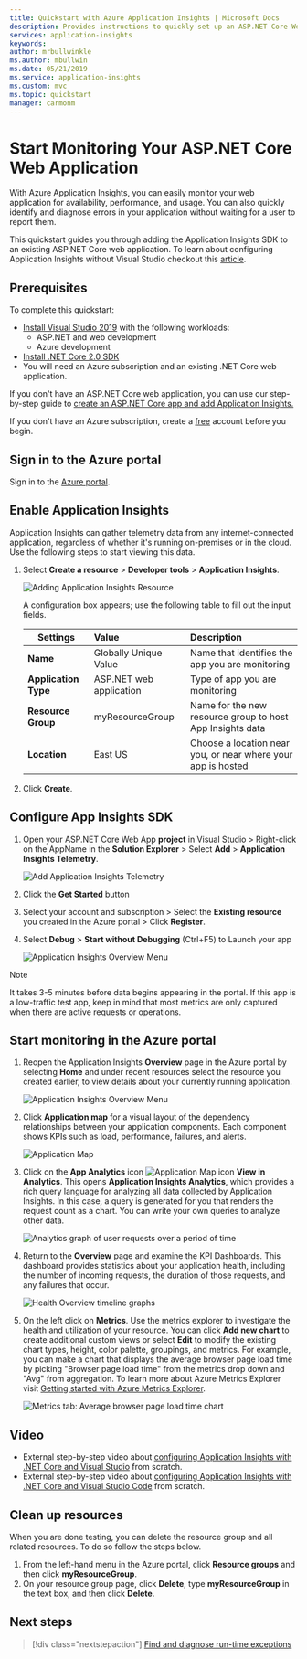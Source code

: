```yaml
---
title: Quickstart with Azure Application Insights | Microsoft Docs
description: Provides instructions to quickly set up an ASP.NET Core Web App for monitoring with Application Insights
services: application-insights
keywords:
author: mrbullwinkle
ms.author: mbullwin
ms.date: 05/21/2019
ms.service: application-insights
ms.custom: mvc
ms.topic: quickstart
manager: carmonm
---
```


# Start Monitoring Your ASP.NET Core Web Application

With Azure Application Insights, you can easily monitor your web application for availability, performance, and usage. You can also quickly identify and diagnose errors in your application without waiting for a user to report them. 

This quickstart guides you through adding the Application Insights SDK to an existing ASP.NET Core web application. To learn about configuring Application Insights without Visual Studio checkout this [article](https://docs.microsoft.com/azure/azure-monitor/app/asp-net-core).

## Prerequisites

To complete this quickstart:

- [Install Visual Studio 2019](https://www.visualstudio.com/downloads/) with the following workloads:
  - ASP.NET and web development
  - Azure development
- [Install .NET Core 2.0 SDK](https://www.microsoft.com/net/core)
- You will need an Azure subscription and an existing .NET Core web application.

If you don't have an ASP.NET Core web application, you can use our step-by-step guide to [create an ASP.NET Core app and add Application Insights.](../../azure-monitor/app/asp-net-core.md)

If you don't have an Azure subscription, create a [free](https://azure.microsoft.com/free/) account before you begin.

## Sign in to the Azure portal

Sign in to the [Azure portal](https://portal.azure.com/).

## Enable Application Insights

Application Insights can gather telemetry data from any internet-connected application, regardless of whether it's running on-premises or in the cloud. Use the following steps to start viewing this data.

1. Select **Create a resource** > **Developer tools** > **Application Insights**.

   ![Adding Application Insights Resource](./media/dotnetcore-quick-start/1createresourceappinsight.png)

    A configuration box appears; use the following table to fill out the input fields.

    | Settings        |  Value           | Description  |
   | ------------- |:-------------|:-----|
   | **Name**      | Globally Unique Value | Name that identifies the app you are monitoring |
   | **Application Type** | ASP.NET web application | Type of app you are monitoring |
   | **Resource Group**     | myResourceGroup      | Name for the new resource group to host App Insights data |
   | **Location** | East US | Choose a location near you, or near where your app is hosted |

2. Click **Create**.

## Configure App Insights SDK

1. Open your ASP.NET Core Web App **project** in Visual Studio > Right-click on the AppName in the **Solution Explorer** > Select **Add** > **Application Insights Telemetry**.

    ![Add Application Insights Telemetry](./media/dotnetcore-quick-start/2vsaddappinsights.png)

2. Click the **Get Started** button

3. Select your account and subscription > Select the **Existing resource** you created in the Azure portal > Click **Register**.

4. Select **Debug** > **Start without Debugging** (Ctrl+F5) to Launch your app

    ![Application Insights Overview Menu](./media/dotnetcore-quick-start/3debug.png)

> [!NOTE]
> It takes 3-5 minutes before data begins appearing in the portal. If this app is a low-traffic test app, keep in mind that most metrics are only captured when there are active requests or operations.

## Start monitoring in the Azure portal

1. Reopen the Application Insights **Overview** page in the Azure portal by selecting **Home** and under recent resources select the resource you created earlier, to view details about your currently running application.

   ![Application Insights Overview Menu](./media/dotnetcore-quick-start/4overview.png)

2. Click **Application map** for a visual layout of the dependency relationships between your application components. Each component shows KPIs such as load, performance, failures, and alerts.

   ![Application Map](./media/dotnetcore-quick-start/5appmap.png)

3. Click on the **App Analytics** icon ![Application Map icon](./media/dotnetcore-quick-start/006.png) **View in Analytics**. This opens **Application Insights Analytics**, which provides a rich query language for analyzing all data collected by Application Insights. In this case, a query is generated for you that renders the request count as a chart. You can write your own queries to analyze other data.

   ![Analytics graph of user requests over a period of time](./media/dotnetcore-quick-start/6analytics.png)

4. Return to the **Overview** page and examine the KPI Dashboards.  This dashboard provides statistics about your application health, including the number of incoming requests, the duration of those requests, and any failures that occur. 

   ![Health Overview timeline graphs](./media/dotnetcore-quick-start/7kpidashboards.png)

5. On the left click on **Metrics**. Use the metrics explorer to investigate the health and utilization of your resource. You can click **Add new chart** to create additional custom views or select **Edit** to modify the existing chart types, height, color palette, groupings, and metrics. For example, you can make a chart that displays the average browser page load time by picking "Browser page load time" from the metrics drop down and "Avg" from aggregation. To learn more about Azure Metrics Explorer visit [Getting started with Azure Metrics Explorer](../../azure-monitor/platform/metrics-getting-started.md).

     ![Metrics tab: Average browser page load time chart](./media/dotnetcore-quick-start/8metrics.png)

## Video

- External step-by-step video about [configuring Application Insights with .NET Core and Visual Studio](https://www.youtube.com/watch?v=NoS9UhcR4gA&t) from scratch.
- External step-by-step video about [configuring Application Insights with .NET Core and Visual Studio Code](https://www.youtube.com/watch?v=ppS_UJUnZZo) from scratch.

## Clean up resources
When you are done testing, you can delete the resource group and all related resources. To do so follow the steps below.

1. From the left-hand menu in the Azure portal, click **Resource groups** and then click **myResourceGroup**.
2. On your resource group page, click **Delete**, type **myResourceGroup** in the text box, and then click **Delete**.

## Next steps

> [!div class="nextstepaction"]
> [Find and diagnose run-time exceptions](https://docs.microsoft.com/azure/application-insights/app-insights-tutorial-runtime-exceptions)
